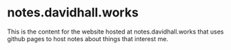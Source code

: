 # notes.davidhall.works
This is the content for the website hosted at notes.davidhall.works that uses github pages to host notes about things that interest me. 
